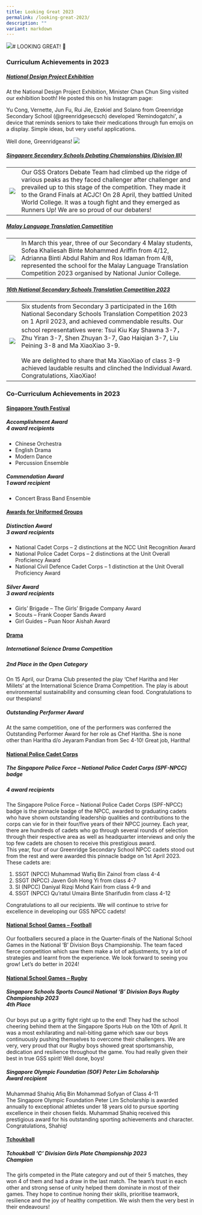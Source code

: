 ```yaml
---
title: Looking Great 2023
permalink: /looking-great-2023/
description: ""
variant: markdown
---
```

![](/images/LOOKING%20pngs/looking_great__1_.png)# LOOKING GREAT! 🦚

### Curriculum Achievements in 2023

##### <u>National Design Project Exhibition</u>

At the National Design Project Exhibition, Minister Chan Chun Sing visited our exhibition booth! He posted this on his Instagram page: 

Yu Cong, Vernette, Jun Fu, Rui Jie, Ezekiel and Solano from Greenridge Secondary School (@greenridgesecsch) developed 'Remindogatchi', a device that reminds seniors to take their medications through fun emojis on a display. Simple ideas, but very useful applications.

Well done, Greenridgeans! ![](/images/LookingGreat2023/CCS.jpg)




##### <u>Singapore Secondary Schools Debating Championships (Division III)</u>

| |  | 
| ---- | -------- | 
| ![](/images/LookingGreat2023/photo1%20debatefinal.jpg) | Our GSS Orators Debate Team had climbed up the ridge of various peaks as they faced challenger after challenger and prevailed up to this stage of the competition. They made it to the Grand Finals at ACJC! On 28 April, they battled United World College. It was a tough fight and they emerged as Runners Up! We are so proud of our debaters! | 


##### <u>Malay Language Translation Competition</u>

|  | | 
| -------- | -------- | 
| ![](/images/LookingGreat2023/photo%202%20-ml%20translation%20cropped%20.png)  | In March this year, three of our Secondary 4 Malay students, Sofea Khaliesah Binte Mohammed Ariffin from 4/12, Adrianna Binti Abdul Rahim and Ros Idaman from 4/8, represented the school for the Malay Language Translation Competition 2023 organised by National Junior College.    | 



##### <u>16th National Secondary Schools Translation Competition 2023</u>

|  |  | 
| -------- | -------- | 
|![](/images/LookingGreat2023/photo%203%20-%20cl%20translation%20cropped.jpg) | Six students from Secondary 3 participated in the 16th National Secondary Schools Translation Competition 2023 on 1 April 2023, and achieved commendable results. Our school representatives were: Tsui Kiu Kay Shawna 3-7，Zhu Yiran 3-7, Shen Zhuyan 3-7, Gao Haiqian 3-7, Liu Peining 3-8 and Ma XiaoXiao 3-9.<br><br>We are delighted to share that Ma XiaoXiao of class 3-9 achieved laudable results and clinched the Individual Award. Congratulations, XiaoXiao!    | 



### Co-Curriculum Achievements in 2023

#### <u>Singapore Youth Festival</u><br> 
##### *Accomplishment Award*<br>**4 award recipients**
- Chinese Orchestra
- English Drama
- Modern Dance
- Percussion Ensemble

##### *Commendation Award*<br>**1 award recipient**
- Concert Brass Band Ensemble


#### <u>Awards for Uniformed Groups</u><br>
##### *Distinction Award*<br>**3 award recipients**
- National Cadet Corps – 2 distinctions at the NCC Unit Recognition Award
- National Police Cadet Corps – 2 distinctions at the Unit Overall Proficiency Award
- National Civil Defence Cadet Corps – 1 distinction at the Unit Overall Proficiency Award


##### *Silver Award*<br>**3 award recipients**

- Girls’ Brigade – The Girls’ Brigade Company Award
- Scouts – Frank Cooper Sands Award
- Girl Guides – Puan Noor Aishah Award


#### <u>Drama</u>


##### **International Science Drama Competition**
##### 2nd Place in the Open Category
On 15 April, our Drama Club presented the play ‘Chef Haritha and Her Millets’ at the International Science Drama Competition. The play is about environmental sustainability and consuming clean food. Congratulations to our thespians!


##### Outstanding Performer Award
 
At the same competition, one of the performers was conferred the Outstanding Performer Award for her role as Chef Haritha. She is none other than Haritha d/o Jeyaram Pandian from Sec 4-10! Great job, Haritha!




#### <u>National Police Cadet Corps</u>
##### *The Singapore Police Force – National Police Cadet Corps (SPF-NPCC) badge*<br>
##### **4 award recipients**

The Singapore Police Force – National Police Cadet Corps (SPF-NPCC) badge is the pinnacle badge of the NPCC, awarded to graduating cadets who have shown outstanding leadership qualities and contributions to the corps can vie for in their four/five years of their NPCC journey. Each year, there are hundreds of cadets who go through several rounds of selection through their respective area as well as headquarter interviews and only the top few cadets are chosen to receive this prestigious award. <br>
This year, four of our Greenridge Secondary School NPCC cadets stood out from the rest and were awarded this pinnacle badge on 1st April 2023. These cadets are: 
1. SSGT (NPCC) Muhammad Wafiq Bin Zainol from class 4-4 
2. SSGT (NPCC) Javen Goh Hong Yi from class 4-7
3. SI (NPCC) Daniyal Rizqi Mohd Kairi from class 4-9 and 
4. SSGT (NPCC) Qu’ratul Umaira Binte Sharifudin from class 4-12

Congratulations to all our recipients. We will continue to strive for excellence in developing our GSS NPCC cadets!

#### <u>National School Games – Football </u>
Our footballers secured a place in the Quarter-finals of the National School Games in the National ‘B’ Division Boys Championship. The team faced fierce competition which saw them make a lot of adjustments, try a lot of strategies and learnt from the experience. We look forward to seeing you grow! Let’s do better in 2024! 

#### <u>National School Games – Rugby </u>

##### Singapore Schools Sports Council National ‘B’ Division Boys Rugby Championship 2023 <br>**4th Place**


Our boys put up a gritty fight right up to the end! They had the school cheering behind them at the Singapore Sports Hub on the 10th of April. It was a most exhilarating and nail-biting game which saw our boys continuously pushing themselves to overcome their challengers. We are very, very proud that our Rugby boys showed great sportsmanship, dedication and resilience throughout the game. You had really given their best in true GSS spirit! Well done, boys!


##### Singapore Olympic Foundation (SOF) Peter Lim Scholarship <br>**Award recipient**
Muhammad Shahiq Afiq Bin Mohammad Sofyan of Class 4-11<br>The Singapore Olympic Foundation Peter Lim Scholarship is awarded annually to exceptional athletes under 18 years old to pursue sporting excellence in their chosen fields. Muhammad Shahiq received this prestigious award for his outstanding sporting achievements and character. Congratulations, Shahiq!


#### <u>Tchoukball</u>
##### Tchoukball ‘C’ Division Girls Plate Championship 2023<br>**Champion**

The girls competed in the Plate category and out of their 5 matches, they won 4 of them and had a draw in the last match. The team’s trust in each other and strong sense of unity helped them dominate in most of their games. They hope to continue honing their skills, prioritise teamwork, resilience and the joy of healthy competition. We wish them the very best in their endeavours!